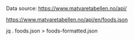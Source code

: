 Data source: https://www.matvaretabellen.no/api/

https://www.matvaretabellen.no/api/en/foods.json


jq . foods.json > foods-formatted.json
